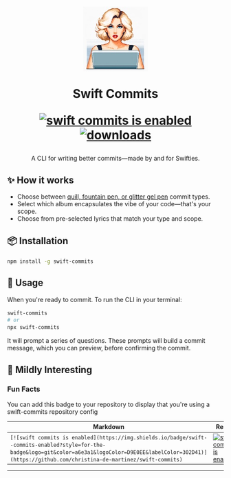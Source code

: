 <div style="margin-top: 30px">
<h1 align="center">

![](/src/swiftie-commit.jpeg)

Swift Commits

[![swift commits is enabled](https://img.shields.io/badge/swift--commits-enabled?style=for-the-badge&logo=git&color=a6e3a1&logoColor=D9E0EE&labelColor=302D41)](https://github.com/christina-de-martinez/swift-commits)
[![downloads](https://img.shields.io/npm/dt/swift-commits.svg?style=for-the-badge&logo=npm&color=74c7ec&logoColor=D9E0EE&labelColor=302D41)](https://www.npmjs.com/package/swift-commits)

</h1>
</div>

<p align="center">
A CLI for writing better commits—made by and for Swifties.
</p>

## ✨ How it works

- Choose between [quill, fountain pen, or glitter gel pen](https://youtu.be/xMy8ZGlKf1U?si=kFeh3DoaALLQu3DN&t=276) commit types.
- Select which album encapsulates the vibe of your code—that's your scope.
- Choose from pre-selected lyrics that match your type and scope.

## 📦 Installation

```sh
npm install -g swift-commits
```

## 🚀 Usage

When you're ready to commit. To run the CLI in your terminal:

```sh
swift-commits
# or
npx swift-commits
```

It will prompt a series of questions. These prompts will build a commit message, which you can preview, before confirming the commit.

## 🌌 Mildly Interesting

### Fun Facts

You can add this badge to your repository to display that you're using a swift-commits repository config

| Markdown                                                                                                                                                                                                                  | Result                                                                                                                                                                                                                  |
| ------------------------------------------------------------------------------------------------------------------------------------------------------------------------------------------------------------------------- | ----------------------------------------------------------------------------------------------------------------------------------------------------------------------------------------------------------------------- |
| `[![swift commits is enabled](https://img.shields.io/badge/swift--commits-enabled?style=for-the-badge&logo=git&color=a6e3a1&logoColor=D9E0EE&labelColor=302D41)](https://github.com/christina-de-martinez/swift-commits)` | [![swift commits is enabled](https://img.shields.io/badge/swift--commits-enabled?style=for-the-badge&logo=git&color=a6e3a1&logoColor=D9E0EE&labelColor=302D41)](https://github.com/christina-de-martinez/swift-commits) |

---
